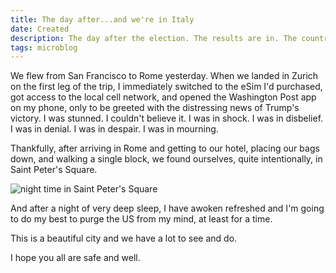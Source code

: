 ```yaml
---
title: The day after...and we're in Italy
date: Created
description: The day after the election. The results are in. The country is divided. The future is uncertain. And we're in Italy.
tags: microblog
---
```


We flew from San Francisco to Rome yesterday. When we landed in Zurich on the first leg of the trip, I immediately switched to the eSim I'd purchased, got access to the local cell network, and opened the Washington Post app on my phone, only to be greeted with the distressing news of Trump's victory. I was stunned. I couldn't believe it. I was in shock. I was in disbelief. I was in denial. I was in despair. I was in mourning.

Thankfully, after arriving in Rome and getting to our hotel, placing our bags down, and walking a single block, we found ourselves, quite intentionally, in Saint Peter's Square.

<img src="/assets/img/saint-peters-square.jpg" alt="night time in Saint Peter's Square">

And after a night of very deep sleep, I have awoken refreshed and I'm going to do my best to purge the US from my mind, at least for a time.

This is a beautiful city and we have a lot to see and do.

I hope you all are safe and well.
